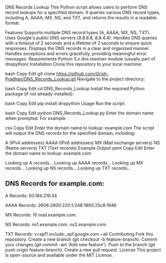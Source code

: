 DNS Records Lookup
This Python script allows users to perform DNS record lookups for a specified domain. It queries various DNS record types, including A, AAAA, MX, NS, and TXT, and returns the results in a readable format.

Features
Supports multiple DNS record types (A, AAAA, MX, NS, TXT).
Uses Google's public DNS servers (8.8.8.8, 8.8.4.4).
Handles DNS queries with a timeout of 2 seconds and a lifetime of 2 seconds to ensure quick responses.
Displays the DNS records in a clear and organized manner.
Handles exceptions and errors gracefully, providing meaningful error messages.
Requirements
Python 3.x
dns.resolver module (usually part of dnspython)
Installation
Clone this repository to your local machine:

bash
Copy
Edit
git clone https://github.com/Grish-Pradhan/DNS_Records_Lookup.git
Navigate to the project directory:

bash
Copy
Edit
cd DNS_Records_Lookup
Install the required Python package (if not already installed):

bash
Copy
Edit
pip install dnspython
Usage
Run the script:

bash
Copy
Edit
python DNS_Records_Lookup.py
Enter the domain name when prompted. For example:

css
Copy
Edit
Enter the domain name to lookup: example.com
The script will output the DNS records for the specified domain, including:

A (IPv4 addresses)
AAAA (IPv6 addresses)
MX (Mail exchange servers)
NS (Name servers)
TXT (Text records)
Example Output
yaml
Copy
Edit
Enter the domain name to lookup: example.com

Looking up A records...
Looking up AAAA records...
Looking up MX records...
Looking up NS records...
Looking up TXT records...

DNS Records for example.com:
--------------------------------------------------

A Records:
  93.184.216.34

AAAA Records:
  2606:2800:220:1:248:1893:25c8:1946

MX Records:
  10 mail.example.com.

NS Records:
  ns1.example.com.
  ns2.example.com.

TXT Records:
  v=spf1 include:_spf.google.com ~all
Contributing
Fork this repository.
Create a new branch (git checkout -b feature-branch).
Commit your changes (git commit -am 'Add new feature').
Push to the branch (git push origin feature-branch).
Create a new pull request.
License
This project is open-source and available under the MIT License.
